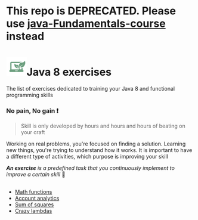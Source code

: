 # This repo is DEPRECATED. Please use [java-Fundamentals-course](https://github.com/bobocode-projects/java-fundamentals-course) instead
# <img src="https://raw.githubusercontent.com/bobocode-projects/resources/master/image/logo_transparent_background.png" height=50/>Java 8 exercises
The list of exercises dedicated to training your Java 8 and functional programming skills

### No pain, No gain :heavy_exclamation_mark:

> Skill is only developed by hours and hours and hours of beating on your craft

Working on real problems, you're focused on finding a solution. Learning new things, you're trying to understand how it works.
It is important to have a different type of activities, which purpose is improving your skill 

***An exercise** is a predefined task that you continuously implement to improve a certain skill* :muscle:
##
* [Math functions](https://github.com/bobocode-projects/java-8-exercises/tree/master/math-functions)
* [Account analytics](https://github.com/bobocode-projects/java-functional-features-exercises/tree/master/account-analytics)
* [Sum of squares](https://github.com/bobocode-projects/java-functional-features-exercises/tree/master/sum-of-squares)
* [Crazy lambdas](https://github.com/bobocode-projects/java-functional-features-exercises/tree/master/crazy-lambdas)
